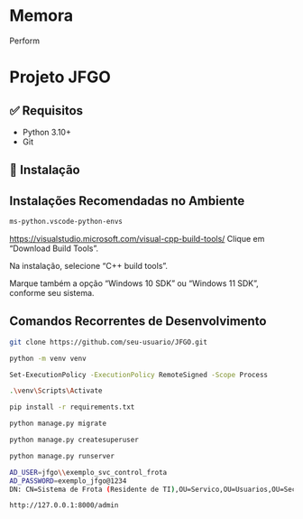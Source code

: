# Memora
Perform 
# Projeto JFGO

## ✅ Requisitos
- Python 3.10+
- Git

## 🚀 Instalação

## Instalações Recomendadas no Ambiente 
``` bash
ms-python.vscode-python-envs
```
https://visualstudio.microsoft.com/visual-cpp-build-tools/
Clique em “Download Build Tools”.

Na instalação, selecione “C++ build tools”.

Marque também a opção “Windows 10 SDK” ou “Windows 11 SDK”, conforme seu sistema.

## Comandos Recorrentes de Desenvolvimento 

```bash
git clone https://github.com/seu-usuario/JFGO.git
```
```bash
python -m venv venv
```
```bash
Set-ExecutionPolicy -ExecutionPolicy RemoteSigned -Scope Process
```
```bash
.\venv\Scripts\Activate
```
```bash
pip install -r requirements.txt
```
```bash
python manage.py migrate
```
```bash
python manage.py createsuperuser
```
```bash
python manage.py runserver
```
```bash
AD_USER=jfgo\\exemplo_svc_control_frota
AD_PASSWORD=exemplo_jfgo@1234
DN: CN=Sistema de Frota (Residente de TI),OU=Servico,OU=Usuarios,OU=Secao Judiciaria do Estado de Goias,DC=go,DC=trf1,DC=gov,DC=br
```
```bash
http://127.0.0.1:8000/admin
```